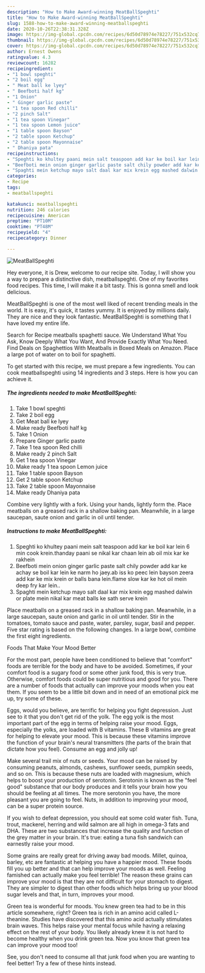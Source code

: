 ```yaml
---
description: "How to Make Award-winning MeatBallSpeghti"
title: "How to Make Award-winning MeatBallSpeghti"
slug: 1588-how-to-make-award-winning-meatballspeghti
date: 2020-10-26T22:38:31.328Z
image: https://img-global.cpcdn.com/recipes/6d50d78974e78227/751x532cq70/meatballspeghti-recipe-main-photo.jpg
thumbnail: https://img-global.cpcdn.com/recipes/6d50d78974e78227/751x532cq70/meatballspeghti-recipe-main-photo.jpg
cover: https://img-global.cpcdn.com/recipes/6d50d78974e78227/751x532cq70/meatballspeghti-recipe-main-photo.jpg
author: Ernest Owens
ratingvalue: 4.3
reviewcount: 16282
recipeingredient:
- "1 bowl speghti"
- "2 boil egg"
- " Meat ball ke lyey"
- " Beefboti half kg"
- "1 Onion"
- " Ginger garlic paste"
- "1 tea spoon Red chilli"
- "2 pinch Salt"
- "1 tea spoon Vinegar"
- "1 tea spoon Lemon juice"
- "1 table spoon Bayson"
- "2 table spoon Ketchup"
- "2 table spoon Mayonnaise"
- " Dhaniya pata"
recipeinstructions:
- "Speghti ko khultey paani mein salt teaspoon add kar ke boil kar lein 6 min cook krein.thanday paani se nikal kar chaan lein ab oil mix kar ke rakhein"
- "Beefboti mein onion ginger garlic paste salt chily powder add kar ke achay se boil kar lein ke narm ho jaey.ab iss ko peec lein bayson zeera add kar ke mix krein or balls bana lein.flame slow kar ke hot oil mein deep fry kar lein.."
- "Spaghti mein ketchup mayo salt daal kar mix krein egg mashed dalwin or plate mein nikal kar meat balls ke sath serve krein"
categories:
- Recipe
tags:
- meatballspeghti

katakunci: meatballspeghti 
nutrition: 246 calories
recipecuisine: American
preptime: "PT10M"
cooktime: "PT48M"
recipeyield: "4"
recipecategory: Dinner

---
```



![MeatBallSpeghti](https://img-global.cpcdn.com/recipes/6d50d78974e78227/751x532cq70/meatballspeghti-recipe-main-photo.jpg)

Hey everyone, it is Drew, welcome to our recipe site. Today, I will show you a way to prepare a distinctive dish, meatballspeghti. One of my favorites food recipes. This time, I will make it a bit tasty. This is gonna smell and look delicious.

MeatBallSpeghti is one of the most well liked of recent trending meals in the world. It is easy, it's quick, it tastes yummy. It is enjoyed by millions daily. They are nice and they look fantastic. MeatBallSpeghti is something that I have loved my entire life.

Search for Recipe meatballs spaghetti sauce. We Understand What You Ask, Know Deeply What You Want, And Provide Exactly What You Need. Find Deals on Spaghettios With Meatballs in Boxed Meals on Amazon. Place a large pot of water on to boil for spaghetti.


To get started with this recipe, we must prepare a few ingredients. You can cook meatballspeghti using 14 ingredients and 3 steps. Here is how you can achieve it.

<!--inarticleads1-->

##### The ingredients needed to make MeatBallSpeghti:

1. Take 1 bowl speghti
1. Take 2 boil egg
1. Get  Meat ball ke lyey
1. Make ready  Beefboti half kg
1. Take 1 Onion
1. Prepare  Ginger garlic paste
1. Take 1 tea spoon Red chilli
1. Make ready 2 pinch Salt
1. Get 1 tea spoon Vinegar
1. Make ready 1 tea spoon Lemon juice
1. Take 1 table spoon Bayson
1. Get 2 table spoon Ketchup
1. Take 2 table spoon Mayonnaise
1. Make ready  Dhaniya pata


Combine very lightly with a fork. Using your hands, lightly form the. Place meatballs on a greased rack in a shallow baking pan. Meanwhile, in a large saucepan, saute onion and garlic in oil until tender. 

<!--inarticleads2-->

##### Instructions to make MeatBallSpeghti:

1. Speghti ko khultey paani mein salt teaspoon add kar ke boil kar lein 6 min cook krein.thanday paani se nikal kar chaan lein ab oil mix kar ke rakhein
1. Beefboti mein onion ginger garlic paste salt chily powder add kar ke achay se boil kar lein ke narm ho jaey.ab iss ko peec lein bayson zeera add kar ke mix krein or balls bana lein.flame slow kar ke hot oil mein deep fry kar lein..
1. Spaghti mein ketchup mayo salt daal kar mix krein egg mashed dalwin or plate mein nikal kar meat balls ke sath serve krein


Place meatballs on a greased rack in a shallow baking pan. Meanwhile, in a large saucepan, saute onion and garlic in oil until tender. Stir in the tomatoes, tomato sauce and paste, water, parsley, sugar, basil and pepper. Five star rating is based on the following changes. In a large bowl, combine the first eight ingredients. 

Foods That Make Your Mood Better


For the most part, people have been conditioned to believe that "comfort" foods are terrible for the body and have to be avoided. Sometimes, if your comfort food is a sugary food or some other junk food, this is very true. Otherwise, comfort foods could be super nutritious and good for you. There are a number of foods that actually can improve your moods when you eat them. If you seem to be a little bit down and in need of an emotional pick me up, try some of these.

Eggs, would you believe, are terrific for helping you fight depression. Just see to it that you don't get rid of the yolk. The egg yolk is the most important part of the egg in terms of helping raise your mood. Eggs, especially the yolks, are loaded with B vitamins. These B vitamins are great for helping to elevate your mood. This is because these vitamins improve the function of your brain's neural transmitters (the parts of the brain that dictate how you feel). Consume an egg and jolly up!

Make several trail mix of nuts or seeds. Your mood can be raised by consuming peanuts, almonds, cashews, sunflower seeds, pumpkin seeds, and so on. This is because these nuts are loaded with magnesium, which helps to boost your production of serotonin. Serotonin is known as the "feel good" substance that our body produces and it tells your brain how you should be feeling at all times. The more serotonin you have, the more pleasant you are going to feel. Nuts, in addition to improving your mood, can be a super protein source.

If you wish to defeat depression, you should eat some cold water fish. Tuna, trout, mackerel, herring and wild salmon are all high in omega-3 fats and DHA. These are two substances that increase the quality and function of the grey matter in your brain. It's true: eating a tuna fish sandwich can earnestly raise your mood. 

Some grains are really great for driving away bad moods. Millet, quinoa, barley, etc are fantastic at helping you have a happier mood. These foods fill you up better and that can help improve your moods as well. Feeling famished can actually make you feel terrible! The reason these grains can improve your mood is that they are not difficult for your stomach to digest. They are simpler to digest than other foods which helps bring up your blood sugar levels and that, in turn, improves your mood.

Green tea is wonderful for moods. You knew green tea had to be in this article somewhere, right? Green tea is rich in an amino acid called L-theanine. Studies have discovered that this amino acid actually stimulates brain waves. This helps raise your mental focus while having a relaxing effect on the rest of your body. You likely already knew it is not hard to become healthy when you drink green tea. Now you know that green tea can improve your mood too!

See, you don't need to consume all that junk food when you are wanting to feel better! Try  a few  of  these  hints  instead.

